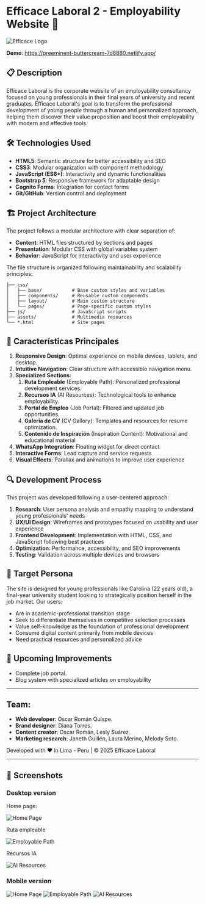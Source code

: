 # Efficace Laboral 2 - Employability Website 🚀

![Efficace Logo](./readme-files/logo_efficace.png)

**Demo**: https://preeminent-buttercream-7d8880.netlify.app/

## 📋 Description

Efficace Laboral is the corporate website of an employability consultancy focused on young professionals in their final years of university and recent graduates. Efficace Laboral's goal is to transform the professional development of young people through a human and personalized approach, helping them discover their value proposition and boost their employability with modern and effective tools.

## 🛠️ Technologies Used

-   **HTML5**: Semantic structure for better accessibility and SEO
-   **CSS3**: Modular organization with component methodology
-   **JavaScript (ES6+)**: Interactivity and dynamic functionalities
-   **Bootstrap 5**: Responsive framework for adaptable design
-   **Cognito Forms**: Integration for contact forms
-   **Git/GitHub**: Version control and deployment

## 🏗️ Project Architecture

The project follows a modular architecture with clear separation of:

-   **Content**: HTML files structured by sections and pages
-   **Presentation**: Modular CSS with global variables system
-   **Behavior**: JavaScript for interactivity and user experience

The file structure is organized following maintainability and scalability principles:

```
├── css/
│   ├── base/           # Base custom styles and variables
│   ├── components/     # Reusable custom components
│   ├── layout/         # Main custom structure
│   └── pages/          # Page-specific custom styles
├── js/                 # JavaScript scripts
├── assets/             # Multimedia resources
└── *.html              # Site pages
```

## 🚀 Características Principales

1. **Responsive Design**: Optimal experience on mobile devices, tablets, and desktop.
2. **Intuitive Navigation**: Clear structure with accessible navigation menu.
3. **Specialized Sections**:
    1. **Ruta Empleable** (Employable Path): Personalized professional development services.
    2. **Recursos IA** (AI Resources): Technological tools to enhance employability.
    3. **Portal de Empleo** (Job Portal): Filtered and updated job opportunities.
    4. **Galería de CV** (CV Gallery): Templates and resources for resume optimization.
    5. **Contenido de Inspiración** (Inspiration Content): Motivational and educational material
4. **WhatsApp Integration**: Floating widget for direct contact
5. **Interactive Forms**: Lead capture and service requests
6. **Visual Effects**: Parallax and animations to improve user experience

## 🔍 Development Process

This project was developed following a user-centered approach:

1. **Research**: User persona analysis and empathy mapping to understand young professionals' needs
2. **UX/UI Design**: Wireframes and prototypes focused on usability and user experience
3. **Frontend Development**: Implementation with HTML, CSS, and JavaScript following best practices
4. **Optimization**: Performance, accessibility, and SEO improvements
5. **Testing**: Validation across multiple devices and browsers

## 👤 Target Persona

The site is designed for young professionals like Carolina (22 years old), a final-year university student looking to strategically position herself in the job market. Our users:

-   Are in academic-professional transition stage
-   Seek to differentiate themselves in competitive selection processes
-   Value self-knowledge as the foundation of professional development
-   Consume digital content primarily from mobile devices
-   Need practical resources and personalized advice

## 🔮 Upcoming Improvements

-   Complete job portal.
-   Blog system with specialized articles on employability

---

## Team:

- **Web developer**: Oscar Román Quispe.
- **Brand designer**: Diana Torres.
- **Content creator**: Oscar Román, Lesly Suárez.
- **Marketing research**: Janeth Guillén, Laura Merino, Melody Soto.

Developed with ❤️ in Lima - Peru | © 2025 Efficace Laboral

---

## 📱 Screenshots

### Desktop version

Home page:

![Home Page](./readme-files/efficace_index_desktop.webp)

Ruta empleable

![Employable Path](./readme-files/efficace_ruta-empleable_desktop.webp)

Recursos IA

![AI Resources](./readme-files/efficace_recursos-ia_desktop.webp)

### Mobile version

![Home Page](./readme-files/efficace_index_mobile.webp)
![Employable Path](./readme-files/efficace_ruta-empleable_mobile.webp)
![AI Resources](./readme-files/efficace_ruta-empleable_mobile.webp)

